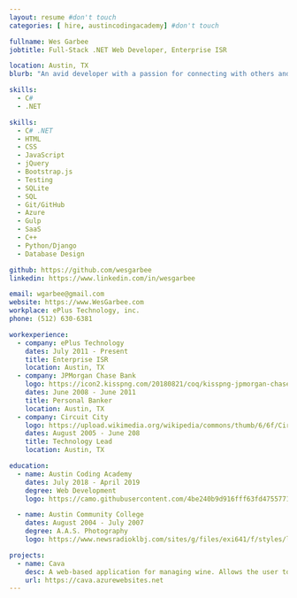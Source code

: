 ```yaml
---
layout: resume #don't touch
categories: [ hire, austincodingacademy] #don't touch

fullname: Wes Garbee
jobtitle: Full-Stack .NET Web Developer, Enterprise ISR

location: Austin, TX
blurb: "An avid developer with a passion for connecting with others and learning about the world around me. I have spent 10+ years exploring difficulties and delivering solutions to meet current and long-term needs. I love music, dogs, and a good beer with good people."

skills:
  - C#
  - .NET

skills:
  - C# .NET
  - HTML
  - CSS
  - JavaScript
  - jQuery
  - Bootstrap.js
  - Testing
  - SQLite
  - SQL
  - Git/GitHub
  - Azure
  - Gulp
  - SaaS
  - C++
  - Python/Django
  - Database Design

github: https://github.com/wesgarbee
linkedin: https://www.linkedin.com/in/wesgarbee

email: wgarbee@gmail.com
website: https://www.WesGarbee.com
workplace: ePlus Technology, inc.
phone: (512) 630-6381

workexperience:
  - company: ePlus Technology
    dates: July 2011 - Present
    title: Enterprise ISR
    location: Austin, TX
  - company: JPMorgan Chase Bank
    logo: https://icon2.kisspng.com/20180821/coq/kisspng-jpmorgan-chase-brand-chase-bank-logo-font-the-company-get-coaching-culture-5b7ca98ac10818.7998958915348965227907.jpg
    dates: June 2008 - June 2011
    title: Personal Banker
    location: Austin, TX
  - company: Circuit City
    logo: https://upload.wikimedia.org/wikipedia/commons/thumb/6/6f/Circuit_City_logo.svg/220px-Circuit_City_logo.svg.png
    dates: August 2005 - June 208
    title: Technology Lead
    location: Austin, TX

education:
  - name: Austin Coding Academy
    dates: July 2018 - April 2019
    degree: Web Development
    logo: https://camo.githubusercontent.com/4be240b9d916fff63fd4755771387f2db91ccbea/687474703a2f2f656e2e67726176617461722e636f6d2f75736572696d6167652f3130373337303130302f61303835393431343535363435333631333864666161663037326337623234312e706e673f73697a653d323030

  - name: Austin Community College
    dates: August 2004 - July 2007
    degree: A.A.S. Photography
    logo: https://www.newsradioklbj.com/sites/g/files/exi641/f/styles/large_730/public/article-images-featured/1421041-686916.jpg?itok=OB-bP5gF

projects:
  - name: Cava
    desc: A web-based application for managing wine. Allows the user to create and manage a cellar and the wines contained within.
    url: https://cava.azurewebsites.net
---
```

